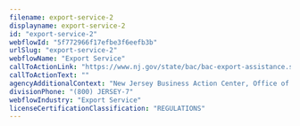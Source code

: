 ```yaml
---
filename: export-service-2
displayname: export-service-2
id: "export-service-2"
webflowId: "5f772966f17efbe3f6eefb3b"
urlSlug: "export-service-2"
webflowName: "Export Service"
callToActionLink: "https://www.nj.gov/state/bac/bac-export-assistance.shtml"
callToActionText: ""
agencyAdditionalContext: "New Jersey Business Action Center, Office of Export Promotion"
divisionPhone: "(800) JERSEY-7"
webflowIndustry: "Export Service"
licenseCertificationClassification: "REGULATIONS"
---
```

